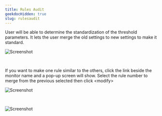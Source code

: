 ```yaml
---
title: Rules Audit
geekdocHidden: true
slug: rulesaudit
---
```


User will be able to determine the standardization of the threshold parameters. It lets the user merge the old settings to new settings to make it standard.

![Screenshot](/cloud_vista/metrics/images/audit1.png)

&nbsp;

If you want to make one rule similar to the others, click the link beside the monitor name and a pop-up screen will show. Select the rule number to merge from the previous selected then click \<modify>

![Screenshot](/cloud_vista/metrics/images/audit2.png)

&nbsp;

![Screenshot](/cloud_vista/metrics/images/audit3.png)

